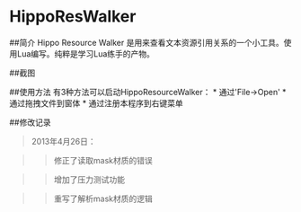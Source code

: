HippoResWalker
==============

##简介
	Hippo Resource Walker 是用来查看文本资源引用关系的一个小工具。使用Lua编写。纯粹是学习Lua练手的产物。

##截图


##使用方法
	有3种方法可以启动HippoResourceWalker：
	* 通过'File->Open'
	* 通过拖拽文件到窗体
	* 通过注册本程序到右键菜单

##修改记录

> 2013年4月26日：

>> 	修正了读取mask材质的错误

>> 	增加了压力测试功能

>> 	重写了解析mask材质的逻辑
> 